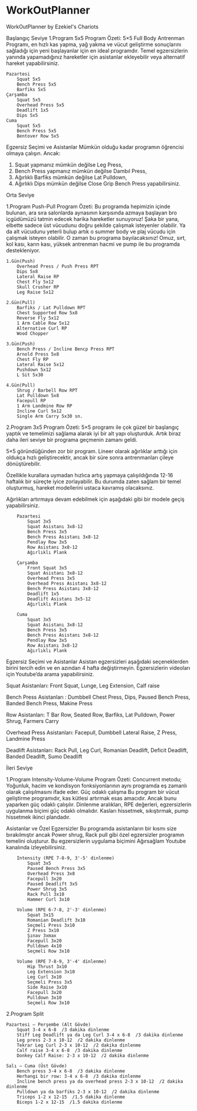 # WorkOutPlanner
WorkOutPlanner by Ezekiel's Chariots

Başlangıç Seviye
1.Program 5x5
Program Özeti: 5×5 Full Body Antrenman Programı, en hızlı kas yapma, yağ yakma ve vücut geliştirme sonuçlarını sağladığı için yeni başlayanlar için en ideal programdır. Temel egzersizlerin yanında yapamadığınız hareketler için asistanlar ekleyebilir veya alternatif hareket yapabilirsiniz.


    Pazartesi 
        Squat 5x5
        Bench Press 5x5
        Barfiks 5x5
    Çarşamba
        Squat 5x5
        Overhead Press 5x5
        Deadlift 1x5
        Dips 5x5
    Cuma
        Squat 5x5
        Bench Press 5x5
        Bentover Row 5x5

Egzersiz Seçimi ve Asistanlar
Mümkün olduğu kadar programın öğrencisi olmaya çalışın. Ancak:
1.  Squat yapmanız mümkün değilse Leg Press,
2.  Bench Press yapmanız mümkün değilse Dambıl Press,
3.  Ağırlıklı Barfiks mümkün değilse Lat Pulldown,
4.  Ağırlıklı Dips mümkün değilse Close Grip Bench Press yapabilirsiniz.



















Orta Seviye

1.Program Push-Pull
Program Özeti: Bu programda hepimizin içinde bulunan, ara sıra salonlarda aynasının karşısında azmaya başlayan bro içgüdümüzü tatmin edecek harika hareketler sunuyoruz! Şaka bir yana, elbette sadece üst vücudunu doğru şekilde çalışmak isteyenler olabilir. Ya da alt vücudunu yeterli bulup artık o summer body ve plaj vücudu için çalışmak isteyen olabilir. O zaman bu programa bayılacaksınız! Omuz, sırt, kol kası, karın kası, yüksek antrenman hacmi ve pump ile bu programda destekleniyor.

    
    1.Gün(Push)
        Overhead Press / Push Press RPT
        Dips 5x8
        Lateral Raise RP
        Chest Fly 5x12
        Skull Crusher RP
        Leg Raise 5x12
    
    2.Gün(Pull)
        Barfiks / Lat Pulldown RPT
        Chest Supported Row 5x8
        Reverse Fly 5x12
        1 Arm Cable Row 5x12
        Alternative Curl RP
        Wood Chopper
    
    3.Gün(Push)
        Bench Press / Incline Bencp Press RPT
        Arnold Press 5x8
        Chest Fly RP
        Lateral Raise 5x12
        Pushdown 5x12
        L Sit 5x30
    
    4.Gün(Pull)
        Shrug / Barbell Row RPT
        Lat Pulldown 5x8
        Facepull RP
        1 Arm Landmine Row RP
        Incline Curl 5x12
        Single Arm Carry 5x30 sn.




2.Program 3x5
Program Özeti: 5×5 programı ile çok güzel bir başlangıç yaptık ve temelimizi sağlama alarak iyi bir alt yapı oluşturduk. Artık biraz daha ileri seviye bir programa geçmenin zamanı geldi.

5×5 göründüğünden zor bir program. Lineer olarak ağırlıklar arttığı için oldukça hızlı geliştirecektir, ancak bir süre sonra antrenmanları çileye dönüştürebilir.

Özellikle kurallara uymadan hızlıca artış yapmaya çalışıldığında 12-16 haftalık bir süreçte iyice zorlayabilir. Bu durumda zaten sağlam bir temel oluşturmuş, hareket modellerini ustaca kavramış olacaksınız.

Ağırlıkları artırmaya devam edebilmek için aşağıdaki gibi bir modele geçiş yapabilirsiniz.

        Pazartesi 
            Squat 3x5
            Squat Asistanı 3x8-12
            Bench Press 3x5
            Bench Press Asistanı 3x8-12
            Pendlay Row 3x5
            Row Asistanı 3x8-12
            Ağırlıklı Plank
            
        Çarşamba
            Front Squat 3x5
            Squat Asistanı 3x8-12
            Overhead Press 3x5
            Overhead Press Asistanı 3x8-12
            Bench Press Asistanı 3x8-12
            Deadlift 1x5
            Deadlift Asistanı 3x5-12
            Ağırlıklı Plank
            
        Cuma
            Squat 3x5
            Squat Asistanı 3x8-12
            Bench Press 3x5
            Bench Press Asistanı 3x8-12
            Pendlay Row 3x5
            Row Asistanı 3x8-12
            Ağırlıklı Plank







Egzersiz Seçimi ve Asistanlar
Asistan egzersizleri aşağıdaki seçeneklerden birini tercih edin ve en azından 4 hafta değiştirmeyin. Egzersizlerin videoları için Youtube’da arama yapabilirsiniz. 

Squat Asistanları: Front Squat, Lunge, Leg Extension, Calf raise

Bench Press Asistanları : Dumbbell Chest Press, Dips, Paused Bench Press, Banded Bench Press, Makine Press

Row Asistanları: T Bar Row, Seated Row, Barfiks, Lat Pulldown, Power Shrug, Farmers Carry

Overhead Press Asistanları: Facepull, Dumbbell Lateral Raise, Z Press, Landmine Press

Deadlift Asistanları: Rack Pull, Leg Curl, Romanian Deadlift, Deficit Deadlift, Banded Deadlift, Sumo Deadlift




İleri Seviye

1.Program Intensity-Volume-Volume
Program Özeti: Concurrent metodu; Yoğunluk, hacim ve kondisyon fonksiyonlarının aynı programda eş zamanlı olarak çalışılmasını ifade eder. Güç odaklı çalışma Bu program bir vücut geliştirme programıdır, kas kütlesi artırmak esas amacıdır. Ancak bunu yaparken güç odaklı çalışılır.
Dinlenme aralıkları, RPE değerleri, egzersizlerin uygulanma biçimi güç odaklı olmalıdır. Kasları hissetmek, sıkıştırmak, pump hissetmek ikinci plandadır.

Asistanlar ve Özel Egzersizler
Bu programda asistanların bir kısmı size bırakılmıştır ancak Power shrug, Rack pull gibi özel egzersizler programın temelini oluşturur. Bu egzersizlerin uygulama biçimini Ağırsağlam Youtube kanalında izleyebilirsiniz.

        Intensity (RPE 7-8-9, 3'-5' dinlenme)
            Squat 3x5
            Paused Bench Press 3x5
            Overhead Press 3x8
            Facepull 3x20
            Paused Deadlift 3x5
            Power Shrug 3x5
            Rack Pull 3x10
            Hammer Curl 3x10
            
        Volume (RPE 6-7-8, 2'-3' dinlenme)
            Squat 3x15
            Romanian Deadlift 3x10
            Seçmeli Press 3x10
            Z Press 3x10
            Şınav 3xmax
            Facepull 3x20
            Pulldown 4x10
            Seçmeli Row 3x10
            
        Volume (RPE 7-8-9, 3'-4' dinlenme)
            Hip Thrust 3x10
            Leg Extension 3x10
            Leg Curl 3x10
            Seçmeli Press 3x5
            Side Raise 3x10
            Facepull 3x20
            Pulldown 3x10
            Seçmeli Row 3x10



2.Program Split

    Pazartesi – Perşembe (Alt Gövde)
        Squat 3-4 x 6-8  /3 dakika dinlenme
        Stiff Leg Deadlift ya da Leg Curl 3-4 x 6-8  /3 dakika dinlenme
        Leg press 2-3 x 10-12  /2 dakika dinlenme
        Tekrar Leg Curl 2-3 x 10-12  /2 dakika dinlenme
        Calf raise 3-4 x 6-8  /3 dakika dinlenme
        Donkey Calf Raise: 2-3 x 10-12  /2 dakika dinlenme

    Salı – Cuma (Üst Gövde)
        Bench press 3-4 x 6-8  /3 dakika dinlenme
        Herhangi bir row: 3-4 x 6-8  /3 dakika dinlenme
        Incline bench press ya da overhead press 2-3 x 10-12  /2 dakika dinlenme
        Pulldown ya da barfiks 2-3 x 10-12  /2 dakika dinlenme
        Triceps 1-2 x 12-15  /1.5 dakika dinlenme
        Biceps 1-2 x 12-15  /1.5 dakika dinlenme